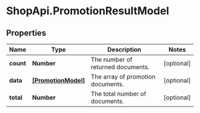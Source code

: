 # ShopApi.PromotionResultModel

## Properties
Name | Type | Description | Notes
------------ | ------------- | ------------- | -------------
**count** | **Number** | The number of returned documents. | [optional] 
**data** | [**[PromotionModel]**](PromotionModel.md) | The array of promotion documents. | [optional] 
**total** | **Number** | The total number of documents. | [optional] 



